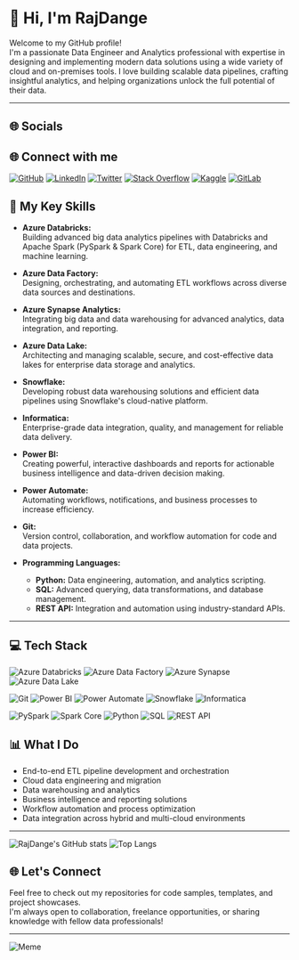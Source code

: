 # 👋 Hi, I'm RajDange

Welcome to my GitHub profile!  
I'm a passionate Data Engineer and Analytics professional with expertise in designing and implementing modern data solutions using a wide variety of cloud and on-premises tools. I love building scalable data pipelines, crafting insightful analytics, and helping organizations unlock the full potential of their data.

---

## 🌐 Socials

## 🌐 Connect with me

[![GitHub](https://img.shields.io/badge/GitHub-181717?style=for-the-badge&logo=github&logoColor=white)](https://github.com/RajDange)
[![LinkedIn](https://img.shields.io/badge/LinkedIn-0077B5?style=for-the-badge&logo=linkedin&logoColor=white)](https://www.linkedin.com/in/raj-dange)
[![Twitter](https://img.shields.io/badge/Twitter-1DA1F2?style=for-the-badge&logo=twitter&logoColor=white)](https://twitter.com/)
[![Stack Overflow](https://img.shields.io/badge/StackOverflow-F58025?style=for-the-badge&logo=stackoverflow&logoColor=white)](https://stackoverflow.com/)
[![Kaggle](https://img.shields.io/badge/Kaggle-20BEFF?style=for-the-badge&logo=kaggle&logoColor=white)](https://kaggle.com/)
[![GitLab](https://img.shields.io/badge/GitLab-FC6D26?style=for-the-badge&logo=gitlab&logoColor=white)](https://gitlab.com/)

## 🚀 My Key Skills

- **Azure Databricks:**  
  Building advanced big data analytics pipelines with Databricks and Apache Spark (PySpark & Spark Core) for ETL, data engineering, and machine learning.

- **Azure Data Factory:**  
  Designing, orchestrating, and automating ETL workflows across diverse data sources and destinations.

- **Azure Synapse Analytics:**  
  Integrating big data and data warehousing for advanced analytics, data integration, and reporting.

- **Azure Data Lake:**  
  Architecting and managing scalable, secure, and cost-effective data lakes for enterprise data storage and analytics.

- **Snowflake:**  
  Developing robust data warehousing solutions and efficient data pipelines using Snowflake's cloud-native platform.

- **Informatica:**  
  Enterprise-grade data integration, quality, and management for reliable data delivery.

- **Power BI:**  
  Creating powerful, interactive dashboards and reports for actionable business intelligence and data-driven decision making.

- **Power Automate:**  
  Automating workflows, notifications, and business processes to increase efficiency.

- **Git:**  
  Version control, collaboration, and workflow automation for code and data projects.

- **Programming Languages:**  
  - **Python:** Data engineering, automation, and analytics scripting.
  - **SQL:** Advanced querying, data transformations, and database management.
  - **REST API:** Integration and automation using industry-standard APIs.

---

## 💻 Tech Stack

<!-- Azure -->
![Azure Databricks](https://img.shields.io/badge/Azure%20Databricks-FF6F00?style=for-the-badge&logo=databricks&logoColor=white)
![Azure Data Factory](https://img.shields.io/badge/Azure%20Data%20Factory-0066B8?style=for-the-badge&logo=microsoft-azure&logoColor=white)
![Azure Synapse](https://img.shields.io/badge/Azure%20Synapse-0078D4?style=for-the-badge&logo=microsoft-azure&logoColor=white)
![Azure Data Lake](https://img.shields.io/badge/Azure%20Data%20Lake-0078D4?style=for-the-badge&logo=microsoft-azure&logoColor=white)

<!-- General -->
![Git](https://img.shields.io/badge/Git-F05032?style=for-the-badge&logo=git&logoColor=white)
![Power BI](https://img.shields.io/badge/Power%20BI-F2C811?style=for-the-badge&logo=powerbi&logoColor=white)
![Power Automate](https://img.shields.io/badge/Power%20Automate-0066FF?style=for-the-badge&logo=microsoft-power-automate&logoColor=white)
![Snowflake](https://img.shields.io/badge/Snowflake-29B5E8?style=for-the-badge&logo=snowflake&logoColor=white)
![Informatica](https://img.shields.io/badge/Informatica-E8572F?style=for-the-badge&logoColor=white)

<!-- Spark/Python -->
![PySpark](https://img.shields.io/badge/PySpark-E25A1C?style=for-the-badge&logo=apache-spark&logoColor=white)
![Spark Core](https://img.shields.io/badge/Spark%20Core-E25A1C?style=for-the-badge&logo=apache-spark&logoColor=white)
![Python](https://img.shields.io/badge/Python-3776AB?style=for-the-badge&logo=python&logoColor=white)
![SQL](https://img.shields.io/badge/SQL-003B57?style=for-the-badge&logo=postgresql&logoColor=white)
![REST API](https://img.shields.io/badge/REST%20API-02569B?style=for-the-badge&logo=api&logoColor=white)

## 📊 What I Do

- End-to-end ETL pipeline development and orchestration
- Cloud data engineering and migration
- Data warehousing and analytics
- Business intelligence and reporting solutions
- Workflow automation and process optimization
- Data integration across hybrid and multi-cloud environments

---

![RajDange's GitHub stats](https://github-readme-stats.vercel.app/api?username=RajDange&show_icons=true&theme=radical)
![Top Langs](https://github-readme-stats.vercel.app/api/top-langs/?username=RajDange&layout=compact&theme=radical)

## 🌐 Let's Connect

Feel free to check out my repositories for code samples, templates, and project showcases.  
I'm always open to collaboration, freelance opportunities, or sharing knowledge with fellow data professionals!

---
![Meme](https://i.imgur.com/8fFC0zA.png)
